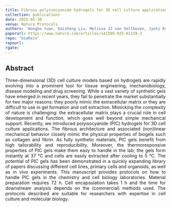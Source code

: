 ```yaml
---
title: Fibrous polyisocyanide hydrogels for 3D cell culture applications
collection: publications
date: 2025-05-30
venue: Nature Protocols
authors: 'Hongbo Yuan, Kaizheng Liu, Melissa JJ van Velthoven, Jyoti Kumari, Yuying Bao, Susana Rocha, Paul HJ Kouwer'
paperurl: https://www.nature.com/articles/s41596-025-01159-3
repo: 'bioRxiv'
repourl:
rgate:
---
```


<h2> Abstract </h2>
<p align= "justify">
Three-dimensional (3D) cell culture models based on hydrogels are rapidly evolving into a prominent tool for tissue engineering, mechanobiology, disease modeling and drug screening. While a vast variety of synthetic gels have emerged in recent years, they fail to penetrate the market substantially for two major reasons: they poorly mimic the extracellular matrix or they are difficult to use in gel formation and cell extraction. Mimicking the complexity of nature is challenging: the extracellular matrix plays a crucial role in cell development and function, which goes well beyond simple mechanical support. Recently, we introduced polyisocyanide (PIC) hydrogels for 3D cell culture applications. The fibrous architecture and associated (non)linear mechanical behavior closely mimic the physical properties of biogels such as collagen and fibrin. As fully synthetic materials, PIC gels benefit from high tailorability and reproducibility. Moreover, the thermoresponsive properties of PIC gels make them easy to handle in the lab; the gels form instantly at 37 °C and cells are easily extracted after cooling to 5 °C. The potential of PIC gels has been demonstrated in a quickly expanding library of papers discussing different cell lines, primary cells and organoids, as well as in vivo experiments. This manuscript provides protocols on how to handle PIC gels in the chemistry and cell biology laboratories. Material preparation requires 72 h. Cell encapsulation takes 1 h and the time for downstream analysis depends on the (commercial) methods used. The protocols described are suitable for researchers with expertise in cell culture and molecular biology.
